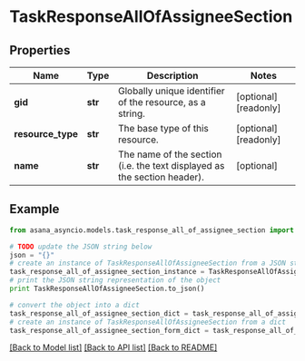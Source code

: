 # TaskResponseAllOfAssigneeSection


## Properties

Name | Type | Description | Notes
------------ | ------------- | ------------- | -------------
**gid** | **str** | Globally unique identifier of the resource, as a string. | [optional] [readonly] 
**resource_type** | **str** | The base type of this resource. | [optional] [readonly] 
**name** | **str** | The name of the section (i.e. the text displayed as the section header). | [optional] 

## Example

```python
from asana_asyncio.models.task_response_all_of_assignee_section import TaskResponseAllOfAssigneeSection

# TODO update the JSON string below
json = "{}"
# create an instance of TaskResponseAllOfAssigneeSection from a JSON string
task_response_all_of_assignee_section_instance = TaskResponseAllOfAssigneeSection.from_json(json)
# print the JSON string representation of the object
print TaskResponseAllOfAssigneeSection.to_json()

# convert the object into a dict
task_response_all_of_assignee_section_dict = task_response_all_of_assignee_section_instance.to_dict()
# create an instance of TaskResponseAllOfAssigneeSection from a dict
task_response_all_of_assignee_section_form_dict = task_response_all_of_assignee_section.from_dict(task_response_all_of_assignee_section_dict)
```
[[Back to Model list]](../README.md#documentation-for-models) [[Back to API list]](../README.md#documentation-for-api-endpoints) [[Back to README]](../README.md)



